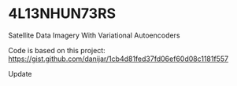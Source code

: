 # 4L13NHUN73RS
Satellite Data Imagery With Variational Autoencoders

Code is based on this project: https://gist.github.com/danijar/1cb4d81fed37fd06ef60d08c1181f557

Update
